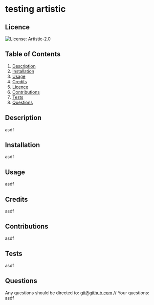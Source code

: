 # testing artistic
  
  ## Licence
  ![License: Artistic-2.0](https://img.shields.io/badge/License-Artistic_2.0-0298c3.svg)

  ## Table of Contents
  1. [Description](#description)
  2. [Installation](#installation)
  3. [Usage](#usage)
  4. [Credits](#credits)
  5. [Licence](#licence)
  6. [Contributions](#contributions)
  7. [Tests](#tests)
  8. [Questions](#questions)

  ## Description
  asdf

  ## Installation
  asdf

  ## Usage
  asdf

  ## Credits
  asdf

  ## Contributions
  asdf

  ## Tests
  asdf

  ## Questions
  Any questions should be directed to: git@github.com
  // Your questions: asdf

